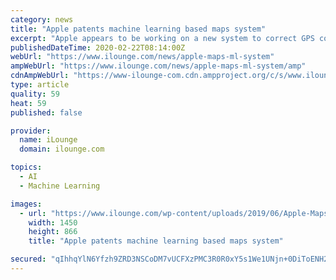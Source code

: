 ```yaml
---
category: news
title: "Apple patents machine learning based maps system"
excerpt: "Apple appears to be working on a new system to correct GPS coordinates of its maps service. The company is planning to use machine learning for the correction of Global Navigation Satellite System (GNSS) data by obtaining data from consumer location. If implemented, this method will help the company improve the accuracy of its mapping service."
publishedDateTime: 2020-02-22T08:14:00Z
webUrl: "https://www.ilounge.com/news/apple-maps-ml-system"
ampWebUrl: "https://www.ilounge.com/news/apple-maps-ml-system/amp"
cdnAmpWebUrl: "https://www-ilounge-com.cdn.ampproject.org/c/s/www.ilounge.com/news/apple-maps-ml-system/amp"
type: article
quality: 59
heat: 59
published: false

provider:
  name: iLounge
  domain: ilounge.com

topics:
  - AI
  - Machine Learning

images:
  - url: "https://www.ilounge.com/wp-content/uploads/2019/06/Apple-Maps-Look-Around-iOS-13.png"
    width: 1450
    height: 866
    title: "Apple patents machine learning based maps system"

secured: "qIhhqYlN6Yfzh9ZRD3NSCoDM7vUCFXzPMC3R0R0xY5s1We1UNjn+0DiToENH2OjjLISSJEmaVgoRTV1Dl6lhalJXVpFqjWD2I+MGPADQOTGXXBclksOw54wOu7okliaUhWVJAJsfEVV/Yw7jpwWnx5FT5VCW2/zN7Vbg7bxfcSLUJ4FMbiB8GDko2isTkvUxmw8GbztjWEFsYjp50NXAvoBUvjuifqXMYhfJMD/2bwjfj3ELag7vkc99G1+2FKZ27STdI9/ZMBJmWtIXyKlFm0RgJyFuM8qBmHfQgqlgMgKbOJFmKEFr4squHndPF5yp9JnnpExqmop6+ewp4ec71B0aoewNomxIpq6PqRuauxkTqT94LPYktwWLg3vZVY2+VvYaqilikwNRWM96XxMHNR4aQ0yqPXgSyiSWcMdf7IH6cxYcyenbO3fqceTE9QkZtJh8ilPHjvUz1kRg8/Hwn+lnf95/h0RXeQIWuYI9hQ8=;pbQTjBDXZVwBTxWABafxxA=="
---
```


